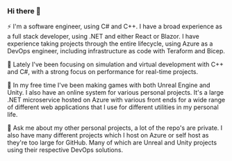 ### Hi there 👋

⚡ I'm a software engineer, using C# and C++. I have a broad experience as a full stack developer, using .NET
and either React or Blazor. I have experience taking projects through the entire lifecycle, using Azure
as a DevOps engineer, including infrastructure as code with Teraform and Bicep.

🔭 Lately I've been focusing on simulation and virtual development with C++ and C#, with a strong
focus on performance for real-time projects.

🌱 In my free time I've been making games with both Unreal Engine and Unity. I also have an online system for
various personal projects. It's a large .NET microservice hosted on Azure with various front ends
for a wide range of different web applications that I use for different utilities in my personal life.

💬 Ask me about my other personal projects, a lot of the repo's are private. I also have many different
projects which I host on Azure or self host as they're too large for GitHub. Many of which are Unreal and
Unity projects using their respective DevOps solutions.


<!--
**helloarchy/helloarchy** is a ✨ _special_ ✨ repository because its `README.md` (this file) appears on your GitHub profile.

Here are some ideas to get you started:

- 🔭 I’m currently working on ...
- 🌱 I’m currently learning ...
- 👯 I’m looking to collaborate on ...
- 🤔 I’m looking for help with ...
- 💬 Ask me about ...
- 📫 How to reach me: ...
- 😄 Pronouns: ...
- ⚡ Fun fact: ...
-->
